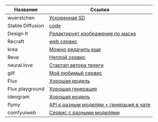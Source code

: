 

| Название | Ссылка |
| ------ | ------ |
|wuerstchen|[Ускоренная SD](https://github.com/dome272/wuerstchen/)|
|Stable Diffusion|[code](https://github.com/CompVis/stable-diffusion)|
|Design It|[Редактирует изображение по маске](https://github.com/design-edit/DesignEdit)|
|Recraft|[web сервис](https://www.recraft.ai/project/7c5965f4-f2eb-4273-8c15-01311a77654c)|
|krea|[Можно редачить еще](https://www.krea.ai/apps/image/flux)|
|Reve|[Неплой сервис](https://preview.reve.art/app)|
|neural.love|[Стартап автора телеги](https://neural.love/)|
|glif|[Мой любимый сервис](https://glif.app/glifs)|
|Flux|[Хорошая модель](https://www.basedlabs.ai/signin)|
|Flux playground|[Хорошая генерация](https://playground.bfl.ai/image/generate)|
|ideogram|[Хорошая модель](https://ideogram.ai/t/explore)|
|flymy|[API к разным моделям + генерация в чате](https://app.flymy.ai/chat)|
|comfyuiweb|[Сервис с разными моделями](https://comfyuiweb.com/ru)|
